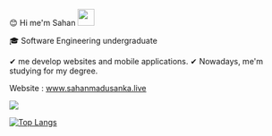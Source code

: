 :blush: Hi me'm Sahan <img src="https://raw.githubusercontent.com/MartinHeinz/MartinHeinz/master/wave.gif" width="30px">

:mortar_board: Software Engineering undergraduate

✔ me develop websites and mobile applications. 
✔ Nowadays, me'm studying for my degree. 

Website : www.sahanmadusanka.live

<img src="https://github-readme-stats.vercel.app/api?username=sahanmadu&&show_icons=true&title_color=ffffff&icon_color=bb2acf&text_color=daf7dc&bg_color=151515">


[![Top Langs](https://github-readme-stats.vercel.app/api/top-langs/?username=sahanmadu&langs_count=7)](https://github.com/sahanmadu/github-readme-stats)



